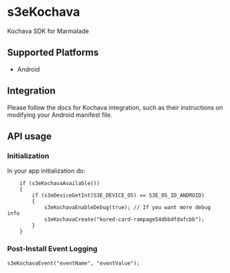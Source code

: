 # s3eKochava
Kochava SDK for Marmalade

## Supported Platforms
 * Android

## Integration
Please follow the docs for Kochava integration, such as their instructions on modifying your Android manifest file.

## API usage

### Initialization
In your app initialization do:
```
	if (s3eKochavaAvailable())
	{
		if (s3eDeviceGetInt(S3E_DEVICE_OS) == S3E_OS_ID_ANDROID)
		{
			s3eKochavaEnableDebug(true); // If you want more debug info
			s3eKochavaCreate("kored-card-rampage54dbbdfdafcbb");
		}
	}
```

### Post-Install Event Logging
```
s3eKochavaEvent("eventName", "eventValue");
```

